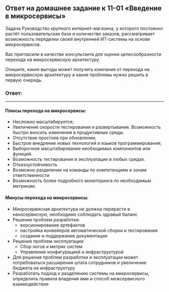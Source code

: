 ## Ответ на домашнее задание к 11-01 «Введение в микросервисы»  

Задача
Руководство крупного интернет-магазина, у которого постоянно растёт пользовательская база и количество заказов, рассматривает возможность переделки своей внутренней ИТ-системы на основе микросервисов.

Вас пригласили в качестве консультанта для оценки целесообразности перехода на микросервисную архитектуру.

Опишите, какие выгоды может получить компания от перехода на микросервисную архитектуру и какие проблемы нужно решить в первую очередь.

### Ответ:
____
#### Плюсы перехода на микросервисы:

* Несложно масштабируется;
* Увеличение скорости тестирования и развертывания. Возможность быстро вносить изменения в продуктивные среды.
* Отсутствие простоев при обновлении;
* Быстрое внедрение новых технологий и языков программирования;
* Выборочное масштабирование необходимых компонентов или функций.
* Возможность тестирования и эксплуатации в любых средах.
* Отказоустойчивость
* Возможно разделение на команды по компетенциям и зонам ответственности
* Возможность более подробного мониторинга по необходимым метрикам;


#### Минусы перехода на микросервисы:

* Микросервисная архитектура не должна перерасти в наносервисную, необходимо соблюдать здравый баланс
* Решение проблем разработки:
  - версионирование артефактов
  - настройка конвейеров автоматической сборки и тестирования 
  - создание и поддержание документации
* Решение проблем эксплуатации:
  - Сбор логов и метрик систем 
  - Управление конфигурацией и инфраструктурой
* Для решения проблем разработки и эксплуатации может потребоваться расширения штата сотрудников и увеличение бюджета на инфраструктуру
* Разработать подход к разделению системы на микросервисы, определить правила владения ими и способ межсервисного взаимодействия
